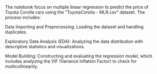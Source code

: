 The notebook focus on multiple linear regression to predict the price of Toyota Corolla cars using the "ToyotaCorolla - MLR.csv" dataset. The process includes:

Data Importing and Preprocessing: Loading the dataset and handling duplicates.

Exploratory Data Analysis (EDA): Analyzing the data distribution with descriptive statistics and visualizations.

Model Building: Constructing and evaluating the regression model, which includes analyzing the VIF (Variance Inflation Factor) to check for multicollinearity.
